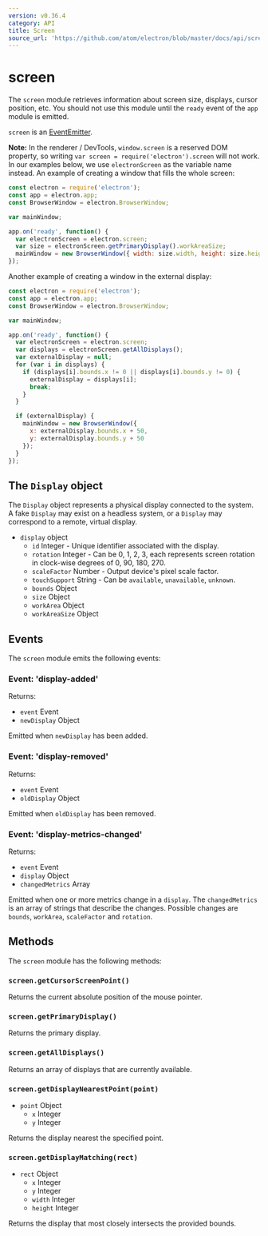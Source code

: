 ```yaml
---
version: v0.36.4
category: API
title: Screen
source_url: 'https://github.com/atom/electron/blob/master/docs/api/screen.md'
---
```


# screen

The `screen` module retrieves information about screen size, displays, cursor
position, etc. You should not use this module until the `ready` event of the
`app` module is emitted.

`screen` is an [EventEmitter](http://nodejs.org/api/events.html#events_class_events_eventemitter).

**Note:** In the renderer / DevTools, `window.screen` is a reserved DOM
property, so writing `var screen = require('electron').screen` will not work.
In our examples below, we use `electronScreen` as the variable name instead.
An example of creating a window that fills the whole screen:

```javascript
const electron = require('electron');
const app = electron.app;
const BrowserWindow = electron.BrowserWindow;

var mainWindow;

app.on('ready', function() {
  var electronScreen = electron.screen;
  var size = electronScreen.getPrimaryDisplay().workAreaSize;
  mainWindow = new BrowserWindow({ width: size.width, height: size.height });
});
```

Another example of creating a window in the external display:

```javascript
const electron = require('electron');
const app = electron.app;
const BrowserWindow = electron.BrowserWindow;

var mainWindow;

app.on('ready', function() {
  var electronScreen = electron.screen;
  var displays = electronScreen.getAllDisplays();
  var externalDisplay = null;
  for (var i in displays) {
    if (displays[i].bounds.x != 0 || displays[i].bounds.y != 0) {
      externalDisplay = displays[i];
      break;
    }
  }

  if (externalDisplay) {
    mainWindow = new BrowserWindow({
      x: externalDisplay.bounds.x + 50,
      y: externalDisplay.bounds.y + 50
    });
  }
});
```

## The `Display` object

The `Display` object represents a physical display connected to the system. A
fake `Display` may exist on a headless system, or a `Display` may correspond to
a remote, virtual display.

* `display` object
  * `id` Integer - Unique identifier associated with the display.
  * `rotation` Integer - Can be 0, 1, 2, 3, each represents screen rotation in
    clock-wise degrees of 0, 90, 180, 270.
  * `scaleFactor` Number - Output device's pixel scale factor.
  * `touchSupport` String - Can be `available`, `unavailable`, `unknown`.
  * `bounds` Object
  * `size` Object
  * `workArea` Object
  * `workAreaSize` Object

## Events

The `screen` module emits the following events:

### Event: 'display-added'

Returns:

* `event` Event
* `newDisplay` Object

Emitted when `newDisplay` has been added.

### Event: 'display-removed'

Returns:

* `event` Event
* `oldDisplay` Object

Emitted when `oldDisplay` has been removed.

### Event: 'display-metrics-changed'

Returns:

* `event` Event
* `display` Object
* `changedMetrics` Array

Emitted when one or more metrics change in a `display`. The `changedMetrics` is
an array of strings that describe the changes. Possible changes are `bounds`,
`workArea`, `scaleFactor` and `rotation`.

## Methods

The `screen` module has the following methods:

### `screen.getCursorScreenPoint()`

Returns the current absolute position of the mouse pointer.

### `screen.getPrimaryDisplay()`

Returns the primary display.

### `screen.getAllDisplays()`

Returns an array of displays that are currently available.

### `screen.getDisplayNearestPoint(point)`

* `point` Object
  * `x` Integer
  * `y` Integer

Returns the display nearest the specified point.

### `screen.getDisplayMatching(rect)`

* `rect` Object
  * `x` Integer
  * `y` Integer
  * `width` Integer
  * `height` Integer

Returns the display that most closely intersects the provided bounds.
